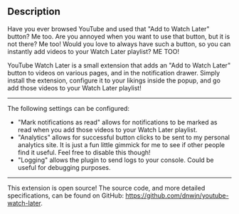 ## Description

Have you ever browsed YouTube and used that "Add to Watch Later" button? Me too.
Are you annoyed when you want to use that button, but it is not there? Me too!
Would you love to always have such a button, so you can instantly add videos to your Watch Later playlist? ME TOO!

YouTube Watch Later is a small extension that adds an "Add to Watch Later" button to videos on various pages, and in the notification drawer. Simply install the extension, configure it to your likings inside the popup, and go add those videos to your Watch Later playlist!

---

The following settings can be configured:

- "Mark notifications as read" allows for notifications to be marked as read when you add those videos to your Watch Later playlist.
- "Analytics" allows for successful button clicks to be sent to my personal analytics site. It is just a fun little gimmick for me to see if other people find it useful. Feel free to disable this though!
- "Logging" allows the plugin to send logs to your console. Could be useful for debugging purposes.

---

This extension is open source! The source code, and more detailed specifications, can be found on GitHub: https://github.com/dnwjn/youtube-watch-later.